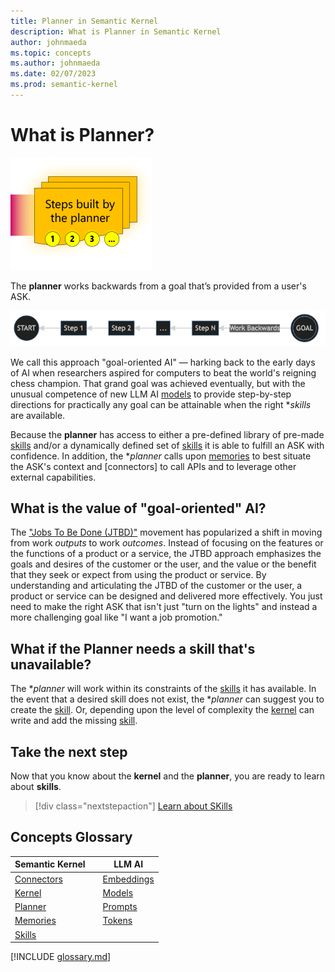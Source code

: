 ```yaml
---
title: Planner in Semantic Kernel
description: What is Planner in Semantic Kernel
author: johnmaeda
ms.topic: concepts
ms.author: johnmaeda
ms.date: 02/07/2023
ms.prod: semantic-kernel
---
```


# What is Planner?

![](../media/plannersm.png)

The **planner** works backwards from a goal that’s provided from a user's ASK. 

![](../media/goaloriented.png)

We call this approach "goal-oriented AI" — harking back to the early days of AI when researchers aspired for computers to beat the world's reigning chess champion. That grand goal was achieved eventually, but with the unusual competence of new LLM AI [models](models) to provide step-by-step directions for practically any goal can be attainable when the right **skills* are available. 

Because the **planner** has access to either a pre-defined library of pre-made [skills](skills) and/or a dynamically defined set of [skills](skills) it is able to fulfill an ASK with confidence. In addition, the **planner* calls upon [memories](memories) to best situate the ASK's context and [connectors] to call APIs and to leverage other external capabilities.

## What is the value of "goal-oriented" AI?

The ["Jobs To Be Done (JTBD)"](https://hbr.org/2016/09/know-your-customers-jobs-to-be-done) movement has popularized a shift in moving from work _outputs_ to work _outcomes_. Instead of focusing on the features or the functions of a product or a service, the JTBD approach emphasizes the goals and desires of the customer or the user, and the value or the benefit that they seek or expect from using the product or service. By understanding and articulating the JTBD of the customer or the user, a product or service can be designed and delivered more effectively. You just need to make the right ASK that isn't just "turn on the lights" and instead a more challenging goal like "I want a job promotion."

## What if the Planner needs a skill that's unavailable?

The **planner* will work within its constraints of the [skills](skills) it has available. In the event that a desired skill does not exist, the **planner* can suggest you to create the [skill](skill). Or, depending upon the level of complexity the [kernel](kernel) can write and add the missing [skill](skill). 

## Take the next step

Now that you know about the **kernel** and the **planner**, you are ready to learn about **skills**.

> [!div class="nextstepaction"]
> [Learn about SKills](skills.md)

## Concepts Glossary

| Semantic Kernel | | LLM AI |
|---|---|---|
| [Connectors](connectors) || [Embeddings](embeddings) |
| [Kernel](kernel) || [Models](models) |
| [Planner](planner) || [Prompts](prompts) |
| [Memories](memories) || [Tokens](tokens) |
| [Skills](skills) ||  |

[!INCLUDE [glossary.md](./includes)]